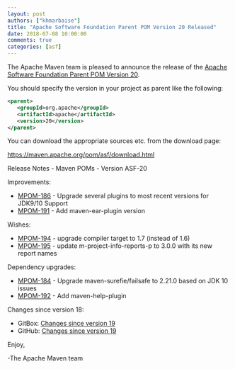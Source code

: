 ```yaml
---
layout: post
authors: ["khmarbaise"]
title: "Apache Software Foundation Parent POM Version 20 Released"
date: 2018-07-08 10:00:00
comments: true
categories: [asf]
---
```

The Apache Maven team is pleased to announce the release of the 
[Apache Software Foundation Parent POM Version 20](https://maven.apache.org/pom/asf/).

You should specify the version in your project as parent like the following:

``` xml
<parent>
   <groupId>org.apache</groupId>
   <artifactId>apache</artifactId>
   <version>20</version>
</parent>
```
You can download the appropriate sources etc. from the download page:

https://maven.apache.org/pom/asf/download.html


<!-- more -->

Release Notes - Maven POMs - Version ASF-20

Improvements:

 * [MPOM-186](https://issues.apache.org/jira/browse/MPOM-186) - Upgrade several plugins to most recent versions for JDK9/10 Support
 * [MPOM-191](https://issues.apache.org/jira/browse/MPOM-191) - Add maven-ear-plugin version

Wishes:

 * [MPOM-194](https://issues.apache.org/jira/browse/MPOM-194) - upgrade compiler target to 1.7 (instead of 1.6)
 * [MPOM-195](https://issues.apache.org/jira/browse/MPOM-195) - update m-project-info-reports-p to 3.0.0 with its new report names

Dependency upgrades:

 * [MPOM-184](https://issues.apache.org/jira/browse/MPOM-184) - Upgrade maven-surefie/failsafe to 2.21.0 based on JDK 10 issues
 * [MPOM-192](https://issues.apache.org/jira/browse/MPOM-192) - Add maven-help-plugin


Changes since version 18:

 * GitBox: [Changes since version 19][change-20]
 * GitHub: [Changes since version 19][change-github-20]


Enjoy,
    
-The Apache Maven team

[change-20]: https://gitbox.apache.org/repos/asf?p=maven-apache-parent.git;a=blobdiff;f=pom.xml;hb=apache-20;hpb=apache-19
[change-github-20]: https://github.com/apache/maven-apache-parent/compare/apache-19...apache-20

